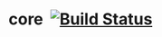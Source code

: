 # core &nbsp;[![Build Status](https://travis-ci.org/angular-ui/ui-router.svg?branch=master)](https://travis-ci.org/Alexberemart/core)
